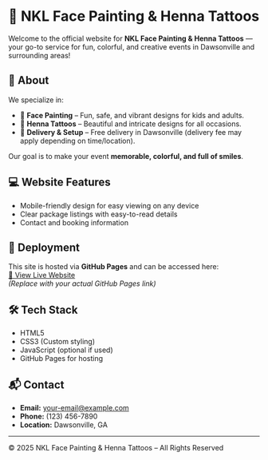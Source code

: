# 🎨 NKL Face Painting & Henna Tattoos

Welcome to the official website for **NKL Face Painting & Henna Tattoos** — your go-to service for fun, colorful, and creative events in Dawsonville and surrounding areas!

## 🌟 About
We specialize in:
- 🎨 **Face Painting** – Fun, safe, and vibrant designs for kids and adults.
- 🌸 **Henna Tattoos** – Beautiful and intricate designs for all occasions.
- 🚚 **Delivery & Setup** – Free delivery in Dawsonville (delivery fee may apply depending on time/location).

Our goal is to make your event **memorable, colorful, and full of smiles**.

## 💻 Website Features
- Mobile-friendly design for easy viewing on any device
- Clear package listings with easy-to-read details
- Contact and booking information

## 🚀 Deployment
This site is hosted via **GitHub Pages** and can be accessed here:  
[🔗 View Live Website](https://USERNAME.github.io/REPO-NAME)  
*(Replace with your actual GitHub Pages link)*

## 🛠 Tech Stack
- HTML5
- CSS3 (Custom styling)
- JavaScript (optional if used)
- GitHub Pages for hosting

## 📬 Contact
- **Email:** your-email@example.com
- **Phone:** (123) 456-7890
- **Location:** Dawsonville, GA

---

© 2025 NKL Face Painting & Henna Tattoos – All Rights Reserved
